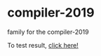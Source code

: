# compiler-2019
family for the compiler-2019

To test result, [click here!](https://www.diffchecker.com/)